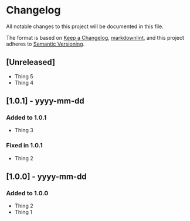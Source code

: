 # Changelog

All notable changes to this project will be documented in this file.

The format is based on [Keep a Changelog](https://keepachangelog.com/en/1.0.0/),
[markdownlint](https://dlaa.me/markdownlint/),
and this project adheres to [Semantic Versioning](https://semver.org/spec/v2.0.0.html).

## [Unreleased]

- Thing 5
- Thing 4

## [1.0.1] - yyyy-mm-dd

### Added to 1.0.1

- Thing 3

### Fixed in 1.0.1

- Thing 2

## [1.0.0] - yyyy-mm-dd

### Added to 1.0.0

- Thing 2
- Thing 1
